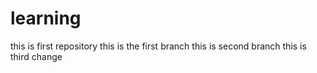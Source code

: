 # learning
this is first repository
this is the first branch
this is second branch
this is third change
